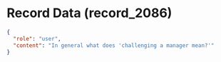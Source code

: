 # Record Data (record_2086)

```json
{
  "role": "user",
  "content": "In general what does 'challenging a manager mean?'"
}
```
